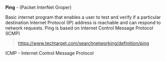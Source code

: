 **Ping** - (Packet InterNet Groper)

Basic internet program that enables a user to test and verify if a particular destination Internet Protocol (IP) address is reachable and can respond to network requests. Ping is based on Internet Control Message Protocol (ICMP)

> https://www.techtarget.com/searchnetworking/definition/ping

ICMP - Internet Control Message Protocol